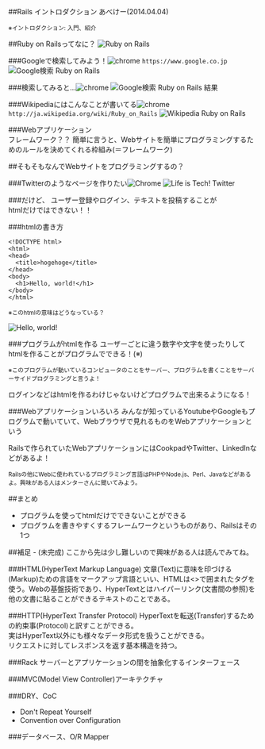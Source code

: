 ##Rails イントロダクション
あべけー(2014.04.04)

<small>※イントロダクション: 入門、紹介</small>



##Ruby on Railsってなに？
![Ruby on Rails](rails.png) <!-- .element: style="border: none;" -->


###Googleで検索してみよう！![chrome](icon_chrome.png) <!-- .element: class="icon" -->
`https://www.google.co.jp`
![Google検索 Ruby on Rails](google_ror.gif)


###検索してみると...![chrome](icon_chrome.png) <!-- .element: class="icon" -->
![Google検索 Ruby on Rails 結果](google_result_ror.gif)


###Wikipediaにはこんなことが書いてる![chrome](icon_chrome.png) <!-- .element: class="icon" -->
`http://ja.wikipedia.org/wiki/Ruby_on_Rails`
![Wikipedia Ruby on Rails](wikipedia_ror.gif)


###Webアプリケーション<br />フレームワーク？？
簡単に言うと、Webサイトを簡単にプログラミングするためのルールを決めてくれる枠組み(＝フレームワーク)



##そもそもなんでWebサイトをプログラミングするの？


###Twitterのようなページを作りたい![Chrome](icon_chrome.png) <!-- .element: class="icon" -->
![Life is Tech! Twitter](lit_twitter.png)


###だけど、
ユーザー登録やログイン、テキストを投稿することが  
htmlだけではできない！！


###htmlの書き方

```
<!DOCTYPE html>
<html>
<head>
  <title>hogehoge</title>
</head>
<body>
  <h1>Hello, world!</h1>
</body>
</html>
```

<small>※このhtmlの意味はどうなっている？</small>

![Hello, world!](helloworld.png)


###プログラムがhtmlを作る
ユーザーごとに違う数字や文字を使ったりしてhtmlを作ることがプログラムでできる！(※)

<small>※このプログラムが動いているコンピュータのことをサーバー、プログラムを書くことをサーバーサイドプログラミングと言うよ！</small>

ログインなどはhtmlを作るわけじゃないけどプログラムで出来るようになる！


###Webアプリケーションいろいろ
みんなが知っているYoutubeやGoogleもプログラムで動いていて、Webブラウザで見れるものをWebアプリケーションという

Railsで作られていたWebアプリケーションにはCookpadやTwitter、LinkedInなどがあるよ！

<small>Railsの他にWebに使われているプログラミング言語はPHPやNode.js、Perl、Javaなどがあるよ。興味がある人はメンターさんに聞いてみよう。</small>



##まとめ

- プログラムを使ってhtmlだけでできないことができる
- プログラムを書きやすくするフレームワークというものがあり、Railsはその1つ



##補足 - (未完成)
ここから先は少し難しいので興味がある人は読んでみてね。


###HTML(HyperText Markup Language)
文章(Text)に意味を印づける(Markup)ための言語をマークアップ言語といい、HTMLは<>で囲まれたタグを使う。Webの基盤技術であり、HyperTextとはハイパーリンク(文書間の参照)を他の文書に貼ることができるテキストのことである。


###HTTP(HyperText Transfer Protocol)
HyperTextを転送(Transfer)するための約束事(Protocol)と訳すことができる。  
実はHyperText以外にも様々なデータ形式を扱うことができる。  
リクエストに対してレスポンスを返す基本構造を持つ。


###Rack
サーバーとアプリケーションの間を抽象化するインターフェース


###MVC(Model View Controller)アーキテクチャ


###DRY、CoC
- Don't Repeat Yourself
- Convention over Configuration


###データベース、O/R Mapper


